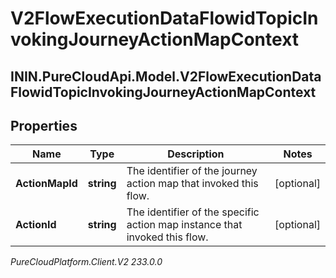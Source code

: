 # V2FlowExecutionDataFlowidTopicInvokingJourneyActionMapContext

## ININ.PureCloudApi.Model.V2FlowExecutionDataFlowidTopicInvokingJourneyActionMapContext

## Properties

|Name | Type | Description | Notes|
|------------ | ------------- | ------------- | -------------|
| **ActionMapId** | **string** | The identifier of the journey action map that invoked this flow. | [optional] |
| **ActionId** | **string** | The identifier of the specific action map instance that invoked this flow. | [optional] |



_PureCloudPlatform.Client.V2 233.0.0_
